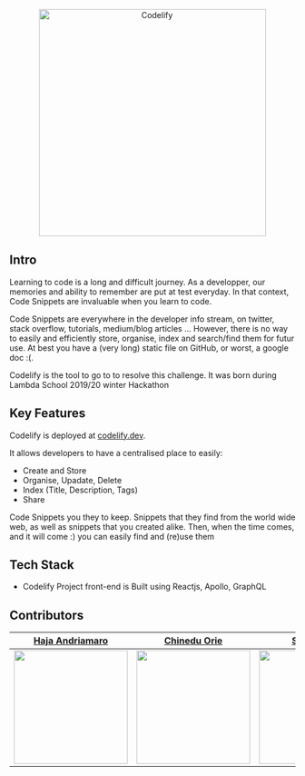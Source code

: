 
<p align="center">
  <a href="https://www.codelify.dev">
    <img alt="Codelify" src="https://codelify.dev/static/media/logo-green-grad.c9723661.png" width="400" />
  </a>
</p>


## Intro

Learning to code is a long and difficult journey. As a developper, our memories and ability to remember are put at test everyday. In that context, Code Snippets are invaluable when you learn to code. 

Code Snippets are everywhere in the developer info stream, on twitter, stack overflow, tutorials, medium/blog articles ... However, there is no way to easily and efficiently store, organise, index and search/find them for futur use. At best you have a (very long) static file on GitHub, or worst, a google doc :(.

Codelify is the tool to go to to resolve this challenge. It was born during Lambda School 2019/20 winter Hackathon 


## Key Features

Codelify is deployed at [codelify.dev](https://codelify.dev).


It allows developers to have a centralised place to easily:



- Create and Store
- Organise, Upadate, Delete
- Index (Title, Description, Tags)
- Share


Code Snippets you they to keep. Snippets that they find from the world wide web, as well as snippets that you created alike. Then, when the time comes, and it will come :) you can easily find and (re)use them

## Tech Stack

- Codelify Project front-end is Built using Reactjs, Apollo, GraphQL

## Contributors


|                                     [Haja Andriamaro](https://github.com/Haja-andri)                                      |                                        [Chinedu Orie](https://github.com/nedssoft)                                        |                                        [Sorin Chis](https://github.com/SorinC6).                                         |
| :-----------------------------------------------------------------------------------------------------------------------: | :-----------------------------------------------------------------------------------------------------------------------: | :----------------------------------------------------------------------------------------------------------------------: |
| [<img src="https://ca.slack-edge.com/T4JUEB3ME-UHVBU95RC-8b9c4a81bdcd-512" width = "200" />](https://github.com/nedssoft) | [<img src="https://ca.slack-edge.com/T4JUEB3ME-UJ01FL4R3-94930c3ebbac-512" width = "200" />](https://github.com/nedssoft) | [<img src="https://ca.slack-edge.com/T4JUEB3ME-UF5L3SDCK-3de9e169d28b-512" width = "200" />](https://github.com/SorinC6) |